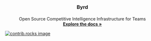 <br />
<div align="center">
  <h3 align="center">Byrd</h3>
  <h4 align="center"></h4>

  <p align="center">
    Open Source Competitive Intelligence Infrastructure for Teams
    <br />
    <a href="https://github.com/wizenheimer/byrd/tree/main/backend/docs/api"><strong>Explore the docs »</strong></a>
    <br />
  </p>
</div>

<a href="#">
  <img src="https://github.com/wizenheimer/byrd/tree/main/frontend/public/onboarding/six.png" alt="contrib.rocks image" />
</a>
